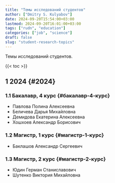 ```yaml
---
title: "Темы исследований студентов"
author: ["Dmitry S. Kulyabov"]
date: 2024-09-20T15:54:00+03:00
lastmod: 2024-09-20T16:01:00+03:00
tags: ["rudn", "education"]
categories: ["job", "science"]
draft: false
slug: "student-research-topics"
---
```


Темы исследований студентов.

<!--more-->

{{< toc >}}


## <span class="section-num">1</span> 2024 {#2024}


### <span class="section-num">1.1</span> Бакалавр, 4 курс {#бакалавр-4-курс}

-   Павлова Полина Алексеевна
-   Беличева Дарья Михайловна
-   Демидова Екатерина Алексеевна
-   Хошхоев Александр Борисович


### <span class="section-num">1.2</span> Магистр, 1 курс {#магистр-1-курс}

-   Баклашов Александр Сергеевич


### <span class="section-num">1.3</span> Магистр, 2 курс {#магистр-2-курс}

-   Юдин Герман Станиславович
-   Шутенко Виктория Михайловна
